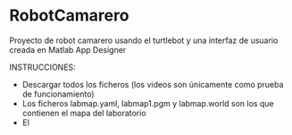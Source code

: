 # RobotCamarero
Proyecto de robot camarero usando el turtlebot y una interfaz de usuario creada en Matlab App Designer

INSTRUCCIONES:
- Descargar todos los ficheros (los videos son únicamente como prueba de funcionamiento)
- Los ficheros labmap.yaml, labmap1.pgm y labmap.world son los que contienen el mapa del laboratorio
- El 
